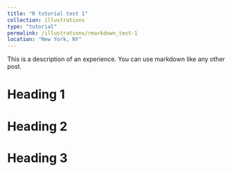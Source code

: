 ```yaml
---
title: "R tutorial test 1"
collection: illustrations
type: "tutorial"
permalink: /illustrations/rmarkdown_test-1
location: "New York, NY"
---
```


This is a description of an experience. You can use markdown like any other post.

Heading 1
======

Heading 2
======

Heading 3
======

